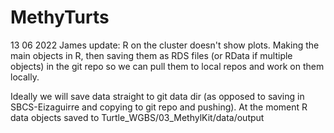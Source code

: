 # MethyTurts

13 06 2022 James update: R on the cluster doesn't show plots. Making the main objects in R, then saving them as RDS files (or RData if multiple objects) in the git repo so 
we can pull them to local repos and work on them locally. 

Ideally we will save data straight to git data dir (as opposed to saving in SBCS-Eizaguirre and copying to git repo and pushing). At the moment R data objects saved to 
Turtle_WGBS/03_MethylKit/data/output

